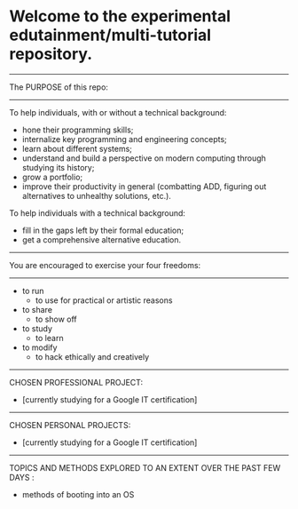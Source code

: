 # Welcome to the experimental edutainment/multi-tutorial repository. 
__________________________________________________________________________
The PURPOSE of this repo:
__________________________________________________________________________

To help individuals, with or without a technical background:
- hone their programming skills; 
- internalize key programming and engineering concepts; 
- learn about different systems; 
- understand and build a perspective on modern computing through studying
  its history; 
- grow a portfolio; 
- improve their productivity in general (combatting ADD, figuring out
  alternatives to unhealthy solutions, etc.). 

To help individuals with a technical background:
- fill in the gaps left by their formal education; 
- get a comprehensive alternative education. 

__________________________________________________________________________
You are encouraged to exercise your four freedoms:
__________________________________________________________________________

- to run
  - to use for practical or artistic reasons
- to share
  - to show off
- to study
  - to learn
- to modify
  - to hack ethically and creatively
__________________________________________________________________________
CHOSEN PROFESSIONAL PROJECT: 
- [currently studying for a Google IT certification]
__________________________________________________________________________
CHOSEN PERSONAL PROJECTS:
- [currently studying for a Google IT certification]
__________________________________________________________________________
TOPICS AND METHODS EXPLORED TO AN EXTENT OVER THE PAST FEW DAYS :
- methods of booting into an OS
